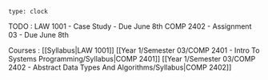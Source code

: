 ```widgets
type: clock
```

TODO :
	LAW 1001 - Case Study - Due June 8th
	COMP 2402 - Assignment 03 - Due June 8th

Courses :
	[[Syllabus|LAW 1001]]
	[[Year 1/Semester 03/COMP 2401 - Intro To Systems Programming/Syllabus|COMP 2401]]
	[[Year 1/Semester 03/COMP 2402 - Abstract Data Types And Algorithms/Syllabus|COMP 2402]]

